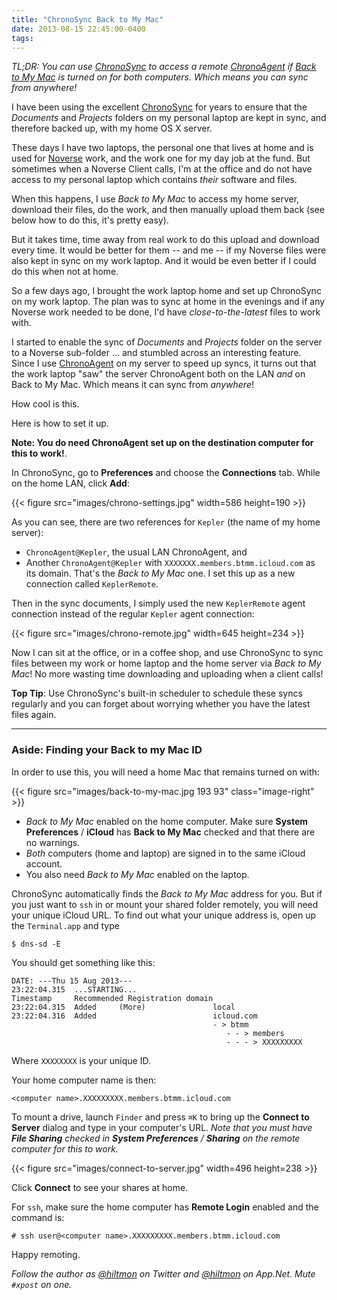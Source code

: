 ```yaml
---
title: "ChronoSync Back to My Mac"
date: 2013-08-15 22:45:00-0400
tags: 
---
```


*TL;DR: You can use [ChronoSync][cs1] to access a remote [ChronoAgent][ca1] if [Back to My Mac][btmm] is turned on for both computers. Which means you can sync from anywhere!*

I have been using the excellent [ChronoSync][cs1] for years to ensure that the *Documents* and *Projects* folders on my personal laptop are kept in sync, and therefore backed up, with my home OS X server.

These days I have two laptops, the personal one that lives at home and is used for [Noverse](http://www.noverse.com) work, and the work one for my day job at the fund. But sometimes when a Noverse Client calls, I'm at the office and do not have access to my personal laptop which contains *their* software and files.

When this happens, I use *Back to My Mac* to access my home server, download their files, do the work, and then manually upload them back <span class="light">(see below how to do this, it's pretty easy)</span>.

But it takes time, time away from real work to do this upload and download every time. It would be better for them -- and me -- if my Noverse files were also kept in sync on my work laptop. And it would be even better if I could do this when not at home.

So a few days ago, I brought the work laptop home and set up ChronoSync on my work laptop. The plan was to sync at home in the evenings and if any Noverse work needed to be done, I'd have *close-to-the-latest* files to work with.

I started to enable the sync of *Documents* and *Projects* folder on the server to a Noverse sub-folder ... and stumbled across an interesting feature. Since I use [ChronoAgent][ca1] on my server to speed up syncs, it turns out that the work laptop "saw" the server ChronoAgent both on the LAN *and* on Back to My Mac. Which means it can sync from *anywhere*!

How cool is this.

Here is how to set it up. 

**Note: You do need ChronoAgent set up on the destination computer for this to work!**.

In ChronoSync, go to **Preferences** and choose the **Connections** tab. While on the home LAN, click **Add**:

{{< figure src="images/chrono-settings.jpg" width=586 height=190 >}}

As you can see, there are two references for `Kepler` (the name of my home server):

* `ChronoAgent@Kepler`, the usual LAN ChronoAgent, and 
* Another `ChronoAgent@Kepler` with `XXXXXXX.members.btmm.icloud.com` as its domain. That's the *Back to My Mac* one. I set this up as a new connection called  `KeplerRemote`.

Then in the sync documents, I simply used the new `KeplerRemote` agent connection instead of the regular `Kepler` agent connection:

{{< figure src="images/chrono-remote.jpg" width=645 height=234 >}}

Now I can sit at the office, or in a coffee shop, and use ChronoSync to sync files between my work or home laptop and the home server via *Back to My Mac*! No more wasting time downloading and uploading when a client calls! 

**Top Tip**: Use ChronoSync's built-in scheduler to schedule these syncs regularly and you can forget about worrying whether you have the latest files again.

---

### Aside: Finding your Back to my Mac ID

In order to use this, you will need a home Mac that remains turned on with:

{{< figure src="images/back-to-my-mac.jpg 193 93" class="image-right" >}}

* *Back to My Mac* enabled on the home computer. Make sure **System Preferences** / **iCloud** has **Back to My Mac** checked and that there are no warnings.
* *Both* computers (home and laptop) are signed in to the same iCloud account.
* You also need *Back to My Mac* enabled on the laptop.

ChronoSync automatically finds the *Back to My Mac* address for you.  But if you just want to `ssh` in or mount your shared folder remotely, you will need your unique iCloud URL. To find out what your unique address is, open up the `Terminal.app` and type

	$ dns-sd -E

You should get something like this:

	DATE: ---Thu 15 Aug 2013---
	23:22:04.315  ...STARTING...
	Timestamp     Recommended Registration domain
	23:22:04.315  Added     (More)               local
	23:22:04.316  Added                          icloud.com
	                                             - > btmm
													- - > members
													- - - > XXXXXXXXX


Where `XXXXXXXX` is your unique ID.

Your home computer name is then:

	<computer name>.XXXXXXXXX.members.btmm.icloud.com

To mount a drive, launch `Finder` and press `⌘K` to bring up the **Connect to Server** dialog and type in your computer's URL. *Note that you must have **File Sharing** checked in **System Preferences** / **Sharing** on the remote computer for this to work.*

{{< figure src="images/connect-to-server.jpg" width=496 height=238 >}}

Click **Connect** to see your shares at home.

For `ssh`, make sure the home computer has **Remote Login** enabled and the command is:

	# ssh user@<computer name>.XXXXXXXXX.members.btmm.icloud.com

Happy remoting.

*Follow the author as [@hiltmon](https://twitter.com/hiltmon) on Twitter and [@hiltmon](http://alpha.app.net/hiltmon) on App.Net. Mute `#xpost` on one.*

[cs1]: http://www.econtechnologies.com/pages/cs/chrono_overview.html
[ca1]: http://www.econtechnologies.com/pages/ca/agent_overview.html
[btmm]: http://www.apple.com/support/icloud/back-to-my-mac/
